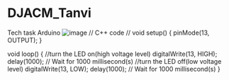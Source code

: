 # DJACM_Tanvi
Tech task Arduino
![image](https://github.com/thetanvi18/DJACM_Tanvi/assets/142569541/6597bc35-0d42-4587-a53c-f2e71d0f7a19)
// C++ code
//
void setup()
{
  pinMode(13, OUTPUT);
}

void loop()
{ 
  //turn the LED on(high voltage level)
  digitalWrite(13, HIGH);
  delay(1000); // Wait for 1000 millisecond(s)
  //turn the LED off(low voltage level)
  digitalWrite(13, LOW);
  delay(1000); // Wait for 1000 millisecond(s)
}
